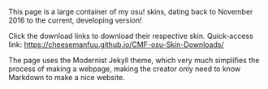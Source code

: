 This page is a large container of my osu! skins, dating back to November 2016 to the current, developing version!

Click the download links to download their respective skin. Quick-access link: https://cheesemanfuu.github.io/CMF-osu-Skin-Downloads/

The page uses the Modernist Jekyll theme, which very much simplifies the process of making a webpage, making the creator only need to know Markdown to make a nice website.


